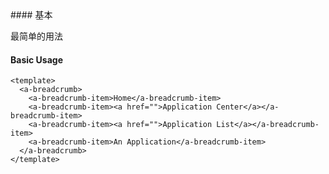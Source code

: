 <cn>
#### 基本 

最简单的用法
</cn>
<us>
#### Basic Usage 
</us>

```tpl
<template>
  <a-breadcrumb>
    <a-breadcrumb-item>Home</a-breadcrumb-item>
    <a-breadcrumb-item><a href="">Application Center</a></a-breadcrumb-item>
    <a-breadcrumb-item><a href="">Application List</a></a-breadcrumb-item>
    <a-breadcrumb-item>An Application</a-breadcrumb-item>
  </a-breadcrumb>
</template>
```